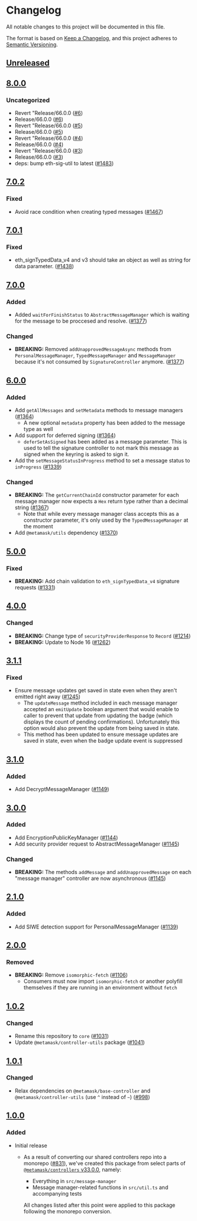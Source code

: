 # Changelog
All notable changes to this project will be documented in this file.

The format is based on [Keep a Changelog](https://keepachangelog.com/en/1.0.0/),
and this project adheres to [Semantic Versioning](https://semver.org/spec/v2.0.0.html).

## [Unreleased]

## [8.0.0]
### Uncategorized
- Revert "Release/66.0.0 ([#6](https://github.com/mcmire/core/pull/6))
- Release/66.0.0 ([#6](https://github.com/mcmire/core/pull/6))
- Revert "Release/66.0.0 ([#5](https://github.com/mcmire/core/pull/5))
- Release/66.0.0 ([#5](https://github.com/mcmire/core/pull/5))
- Revert "Release/66.0.0 ([#4](https://github.com/mcmire/core/pull/4))
- Release/66.0.0 ([#4](https://github.com/mcmire/core/pull/4))
- Revert "Release/66.0.0 ([#3](https://github.com/mcmire/core/pull/3))
- Release/66.0.0 ([#3](https://github.com/mcmire/core/pull/3))
- deps: bump eth-sig-util to latest ([#1483](https://github.com/mcmire/core/pull/1483))

## [7.0.2]
### Fixed
- Avoid race condition when creating typed messages ([#1467](https://github.com/MetaMask/core/pull/1467))

## [7.0.1]
### Fixed
- eth_signTypedData_v4 and v3 should take an object as well as string for data parameter. ([#1438](https://github.com/MetaMask/core/pull/1438))

## [7.0.0]
### Added
- Added `waitForFinishStatus` to `AbstractMessageManager` which is waiting for the message to be proccesed and resolve. ([#1377](https://github.com/MetaMask/core/pull/1377))

### Changed
- **BREAKING:** Removed `addUnapprovedMessageAsync` methods from `PersonalMessageManager`, `TypedMessageManager` and `MessageManager` because it's not consumed by `SignatureController` anymore. ([#1377](https://github.com/MetaMask/core/pull/1377))

## [6.0.0]
### Added
- Add `getAllMessages` and `setMetadata` methods to message managers ([#1364](https://github.com/MetaMask/core/pull/1364))
  - A new optional `metadata` property has been added to the message type as well
- Add support for deferred signing ([#1364](https://github.com/MetaMask/core/pull/1364))
  - `deferSetAsSigned` has been added as a message parameter. This is used to tell the signature controller to not mark this message as signed when the keyring is asked to sign it.
- Add the `setMessageStatusInProgress` method to set a message status to `inProgress` ([#1339](https://github.com/MetaMask/core/pull/1339))

### Changed
- **BREAKING:** The `getCurrentChainId` constructor parameter for each message manager now expects a `Hex` return type rather than a decimal string ([#1367](https://github.com/MetaMask/core/pull/1367))
  - Note that while every message manager class accepts this as a constructor parameter, it's only used by the `TypedMessageManager` at the moment
- Add `@metamask/utils` dependency ([#1370](https://github.com/MetaMask/core/pull/1370))

## [5.0.0]
### Fixed
- **BREAKING:** Add chain validation to `eth_signTypedData_v4` signature requests ([#1331](https://github.com/MetaMask/core/pull/1331))

## [4.0.0]
### Changed
- **BREAKING:** Change type of `securityProviderResponse` to `Record` ([#1214](https://github.com/MetaMask/core/pull/1214))
- **BREAKING:** Update to Node 16 ([#1262](https://github.com/MetaMask/core/pull/1262))

## [3.1.1]
### Fixed
- Ensure message updates get saved in state even when they aren't emitted right away  ([#1245](https://github.com/MetaMask/core/pull/1245))
  - The `updateMessage` method included in each message manager accepted an `emitUpdate` boolean argument that would enable to caller to prevent that update from updating the badge (which displays the count of pending confirmations). Unfortunately this option would also prevent the update from being saved in state.
  - This method has been updated to ensure message updates are saved in state, even when the badge update event is suppressed

## [3.1.0]
### Added
- Add DecryptMessageManager ([#1149](https://github.com/MetaMask/core/pull/1149))

## [3.0.0]
### Added
- Add EncryptionPublicKeyManager ([#1144](https://github.com/MetaMask/core/pull/1144))
- Add security provider request to AbstractMessageManager ([#1145](https://github.com/MetaMask/core/pull/1145))

### Changed
- **BREAKING:** The methods `addMessage` and `addUnapprovedMessage` on each "message manager" controller are now asynchronous ([#1145](https://github.com/MetaMask/core/pull/1145))

## [2.1.0]
### Added
- Add SIWE detection support for PersonalMessageManager ([#1139](https://github.com/MetaMask/core/pull/1139))

## [2.0.0]
### Removed
- **BREAKING:** Remove `isomorphic-fetch` ([#1106](https://github.com/MetaMask/controllers/pull/1106))
  - Consumers must now import `isomorphic-fetch` or another polyfill themselves if they are running in an environment without `fetch`

## [1.0.2]
### Changed
- Rename this repository to `core` ([#1031](https://github.com/MetaMask/controllers/pull/1031))
- Update `@metamask/controller-utils` package ([#1041](https://github.com/MetaMask/controllers/pull/1041))

## [1.0.1]
### Changed
- Relax dependencies on `@metamask/base-controller` and `@metamask/controller-utils` (use `^` instead of `~`) ([#998](https://github.com/MetaMask/core/pull/998))

## [1.0.0]
### Added
- Initial release
  - As a result of converting our shared controllers repo into a monorepo ([#831](https://github.com/MetaMask/core/pull/831)), we've created this package from select parts of [`@metamask/controllers` v33.0.0](https://github.com/MetaMask/core/tree/v33.0.0), namely:
    - Everything in `src/message-manager`
    - Message manager-related functions in `src/util.ts` and accompanying tests

    All changes listed after this point were applied to this package following the monorepo conversion.

[Unreleased]: https://github.com/mcmire/core/compare/@metamask/message-manager@8.0.0...HEAD
[8.0.0]: https://github.com/mcmire/core/compare/@metamask/message-manager@7.0.2...@metamask/message-manager@8.0.0
[7.0.2]: https://github.com/mcmire/core/compare/@metamask/message-manager@7.0.1...@metamask/message-manager@7.0.2
[7.0.1]: https://github.com/mcmire/core/compare/@metamask/message-manager@7.0.0...@metamask/message-manager@7.0.1
[7.0.0]: https://github.com/mcmire/core/compare/@metamask/message-manager@6.0.0...@metamask/message-manager@7.0.0
[6.0.0]: https://github.com/mcmire/core/compare/@metamask/message-manager@5.0.0...@metamask/message-manager@6.0.0
[5.0.0]: https://github.com/mcmire/core/compare/@metamask/message-manager@4.0.0...@metamask/message-manager@5.0.0
[4.0.0]: https://github.com/mcmire/core/compare/@metamask/message-manager@3.1.1...@metamask/message-manager@4.0.0
[3.1.1]: https://github.com/mcmire/core/compare/@metamask/message-manager@3.1.0...@metamask/message-manager@3.1.1
[3.1.0]: https://github.com/mcmire/core/compare/@metamask/message-manager@3.0.0...@metamask/message-manager@3.1.0
[3.0.0]: https://github.com/mcmire/core/compare/@metamask/message-manager@2.1.0...@metamask/message-manager@3.0.0
[2.1.0]: https://github.com/mcmire/core/compare/@metamask/message-manager@2.0.0...@metamask/message-manager@2.1.0
[2.0.0]: https://github.com/mcmire/core/compare/@metamask/message-manager@1.0.2...@metamask/message-manager@2.0.0
[1.0.2]: https://github.com/mcmire/core/compare/@metamask/message-manager@1.0.1...@metamask/message-manager@1.0.2
[1.0.1]: https://github.com/mcmire/core/compare/@metamask/message-manager@1.0.0...@metamask/message-manager@1.0.1
[1.0.0]: https://github.com/mcmire/core/releases/tag/@metamask/message-manager@1.0.0

